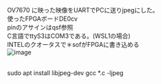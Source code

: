 OV7670 に映った映像をUARTでPCに送りjpegにした。<br>
使ったFPGAボードDE0cv<br>
pinのアサインはqsf参照<br>
C言語でttyS3はCOM3である。(WSL1の場合)<br>
INTELのクオータスで＊sofがFPGAに書き込める<br>
![image](https://github.com/user-attachments/assets/7675e224-16c4-435f-83b7-8f232ae32beb)

<br>
sudo apt install  libjpeg-dev
gcc *.c -ljpeg
